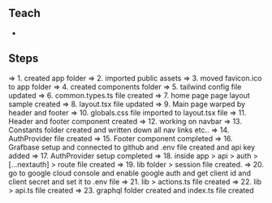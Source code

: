 ## Teach

-

## Steps

=> 1. created app folder
=> 2. imported public assets
=> 3. moved favicon.ico to app folder
=> 4. created components folder
=> 5. tailwind config file updated
=> 6. common.types.ts file created
=> 7. home page page layout sample created
=> 8. layout.tsx file updated
=> 9. Main page warped by header and footer
=> 10. globals.css file imported to layout.tsx file
=> 11. Header and footer component created
=> 12. working on navbar
=> 13. Constants folder created and written down all nav links etc..
=> 14. AuthProvider file created
=> 15. Footer component completed
=> 16. Grafbase setup and connected to github and .env file created and api key added
=> 17. AuthProvider setup completed
=> 18. inside app > api > auth > [...nextauth] > route file created
=> 19. lib folder > session file created.
=> 20. go to google cloud console and enable google auth and get client id and client secret and set it to .env file
=> 21. lib > actions.ts file created
=> 22. lib > api.ts file created
=> 23. graphql folder created and index.ts file created
